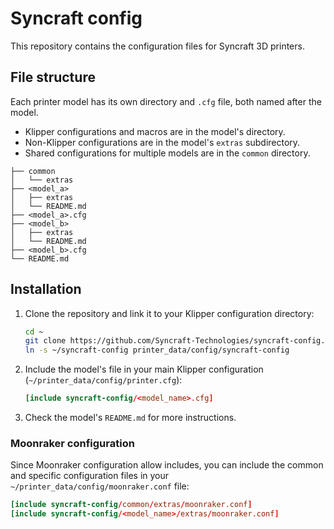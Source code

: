 # Syncraft config

This repository contains the configuration files for Syncraft 3D printers.

## File structure

Each printer model has its own directory and `.cfg` file, both named after the model.

- Klipper configurations and macros are in the model's directory.
- Non-Klipper configurations are in the model's `extras` subdirectory.
- Shared configurations for multiple models are in the `common` directory.

```
├── common
│   └── extras
├── <model_a>
│   ├── extras
│   └── README.md
├── <model_a>.cfg
├── <model_b>
│   ├── extras
│   └── README.md
├── <model_b>.cfg
└── README.md
```

## Installation

1. Clone the repository and link it to your Klipper configuration directory:
	```bash
	cd ~
	git clone https://github.com/Syncraft-Technologies/syncraft-config.git
	ln -s ~/syncraft-config printer_data/config/syncraft-config
	```
2. Include the model's file in your main Klipper configuration (`~/printer_data/config/printer.cfg`):
	```conf
	[include syncraft-config/<model_name>.cfg]
	```
3. Check the model's `README.md` for more instructions.

### Moonraker configuration

Since Moonraker configuration allow includes, you can include the common and specific configuration files in your `~/printer_data/config/moonraker.conf` file:

```conf
[include syncraft-config/common/extras/moonraker.conf]
[include syncraft-config/<model_name>/extras/moonraker.conf]
```